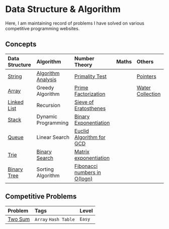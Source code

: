 # Data Structure & Algorithm

Here, I am maintaining record of problems I have solved on various competitive programming websites.

## Concepts
Data Structure | Algorithm | Number Theory | Maths | Others
:--- |:--- |:--- |:--- |:---
[String](data-structure/string.md) | [Algorithm Analysis](algorithm/algorithm_analysis.md) | [Primality Test](number-theory/primality_test.md) | | [Pointers](other/pointers.md)
[Array](data-structure/array.md) | Greedy Algorithm | [Prime Factorization](number-theory/prime_factorization.md) | | [Water Collection](https://pl.kotl.in/WIm1Q0B1w?theme=darcula)
[Linked List](data-structure/linked_list.md) | Recursion | [Sieve of Eratosthenes](number-theory/primality_test.md)
[Stack](data-structure/stack.md) | Dynamic Programming | [Binary Exponentiation](number-theory/binary_exponentiation.md)
[Queue](data-structure/queue.md) | Linear Search | [Euclid Algorithm for GCD](number-theory/euclid_algorithm.md)
[Trie](data-structure/trie.md) | [Binary Search](algorithm/binary_search.md) | [Matrix exponentiation](number-theory/matrix_exponentiation.md)
[Binary Tree](data-structure/binary_tree.md) | Sorting Algorithm | [Fibonacci numbers in O(logn)](number-theory/fibonacci_numbers.md)

## Competitive Problems
Problem | Tags | Level
:--- |:--- |:---
[Two Sum](https://leetcode.com/problems/two-sum/description/) | `Array` `Hash Table` | `Easy`
